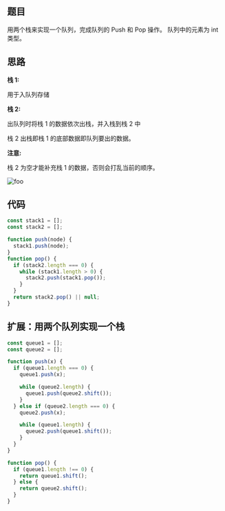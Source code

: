 <!--
 * @Author: 朽木白
 * @Date: 2022-09-03 16:41:18
 * @LastEditors: 1547702880@qq.com
 * @LastEditTime: 2022-09-03 17:17:55
 * @Description:
-->

## 题目

用两个栈来实现一个队列，完成队列的 Push 和 Pop 操作。 队列中的元素为 int 类型。

## 思路

**栈 1:**

用于入队列存储

**栈 2:**

出队列时将栈 1 的数据依次出栈，并入栈到栈 2 中

栈 2 出栈即栈 1 的底部数据即队列要出的数据。

**注意:**

栈 2 为空才能补充栈 1 的数据，否则会打乱当前的顺序。

<img src="/js/queue.png" alt="foo">

## 代码

```js
const stack1 = [];
const stack2 = [];

function push(node) {
  stack1.push(node);
}
function pop() {
  if (stack2.length === 0) {
    while (stack1.length > 0) {
      stack2.push(stack1.pop());
    }
  }
  return stack2.pop() || null;
}
```

## 扩展：用两个队列实现一个栈

```js
const queue1 = [];
const queue2 = [];

function push(x) {
  if (queue1.length === 0) {
    queue1.push(x);

    while (queue2.length) {
      queue1.push(queue2.shift());
    }
  } else if (queue2.length === 0) {
    queue2.push(x);

    while (queue1.length) {
      queue2.push(queue1.shift());
    }
  }
}

function pop() {
  if (queue1.length !== 0) {
    return queue1.shift();
  } else {
    return queue2.shift();
  }
}
```
